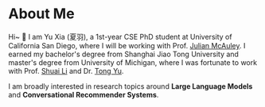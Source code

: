 # About Me

Hi~ :ghost: I am Yu Xia (夏羽), a 1st-year CSE PhD student at University of California San Diego, where I will be working with Prof. [Julian McAuley](https://cseweb.ucsd.edu/~jmcauley/). I earned my bachelor's degree from Shanghai Jiao Tong University and master's degree from University of Michigan, where I was fortunate to work with Prof. [Shuai Li](https://shuaili8.github.io/) and Dr. [Tong Yu](https://scholar.google.com/citations?user=6-ARmXsAAAAJ). 

I am broadly interested in research topics around **Large Language Models** and **Conversational Recommender Systems**.
